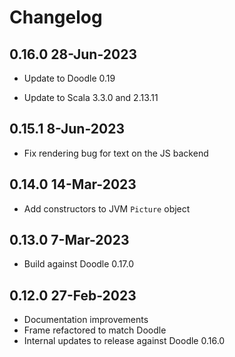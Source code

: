 # Changelog

## 0.16.0 28-Jun-2023

- Update to Doodle 0.19

- Update to Scala 3.3.0 and 2.13.11


## 0.15.1 8-Jun-2023

- Fix rendering bug for text on the JS backend


## 0.14.0 14-Mar-2023

- Add constructors to JVM `Picture` object


## 0.13.0 7-Mar-2023

- Build against Doodle 0.17.0


## 0.12.0 27-Feb-2023

- Documentation improvements
- Frame refactored to match Doodle
- Internal updates to release against Doodle 0.16.0

